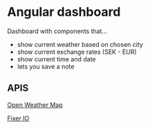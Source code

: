 # Angular dashboard
Dashboard with components that...
* show current weather based on chosen city
* show current exchange rates (SEK - EUR)
* show current time and date
* lets you save a note

## APIS

[Open Weather Map](https://openweathermap.org/)

[Fixer IO](https://fixer.io/)
